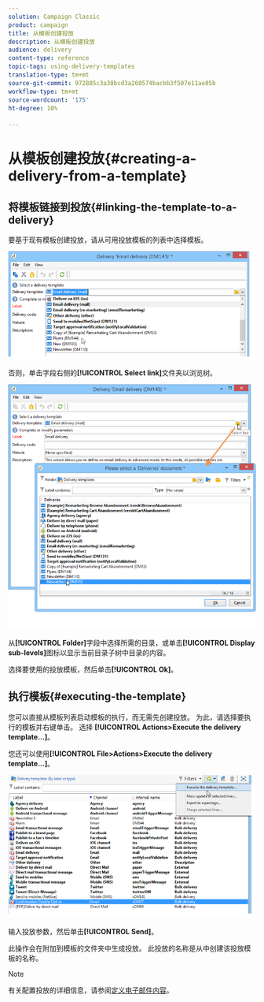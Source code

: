 ```yaml
---
solution: Campaign Classic
product: campaign
title: 从模板创建投放
description: 从模板创建投放
audience: delivery
content-type: reference
topic-tags: using-delivery-templates
translation-type: tm+mt
source-git-commit: 972885c3a38bcd3a260574bacbb3f507e11ae05b
workflow-type: tm+mt
source-wordcount: '175'
ht-degree: 10%

---
```



# 从模板创建投放{#creating-a-delivery-from-a-template}

## 将模板链接到投放{#linking-the-template-to-a-delivery}

要基于现有模板创建投放，请从可用投放模板的列表中选择模板。

![](assets/s_ncs_user_wizard_select_template.png)

否则，单击字段右侧的&#x200B;**[!UICONTROL Select link]**&#x200B;文件夹以浏览树。

![](assets/s_ncs_user_wizard_choose_link.png)

从&#x200B;**[!UICONTROL Folder]**&#x200B;字段中选择所需的目录，或单击&#x200B;**[!UICONTROL Display sub-levels]**&#x200B;图标以显示当前目录子树中目录的内容。

选择要使用的投放模板，然后单击&#x200B;**[!UICONTROL Ok]**。

## 执行模板{#executing-the-template}

您可以直接从模板列表启动模板的执行，而无需先创建投放。 为此，请选择要执行的模板并右键单击。 选择 **[!UICONTROL Actions>Execute the delivery template...]**。

您还可以使用&#x200B;**[!UICONTROL File>Actions>Execute the delivery template...]**。

![](assets/s_ncs_user_template_execute_menu.png)

输入投放参数，然后单击&#x200B;**[!UICONTROL Send]**。

此操作会在附加到模板的文件夹中生成投放。 此投放的名称是从中创建该投放模板的名称。

>[!NOTE]
>
>有关配置投放的详细信息，请参阅[定义电子邮件内容](../../delivery/using/defining-the-email-content.md)。
